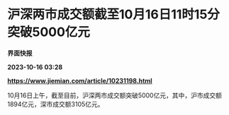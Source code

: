 # 沪深两市成交额截至10月16日11时15分突破5000亿元
**界面快报**

**2023-10-16 03:28**

**https://www.jiemian.com/article/10231198.html**

10月16日上午，截至目前，沪深两市成交额突破5000亿元，其中，沪市成交额1894亿元，深市成交额3105亿元。